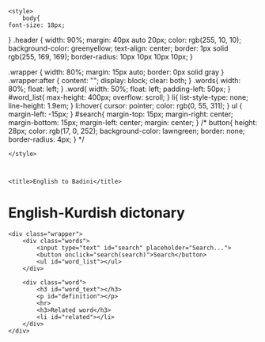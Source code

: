 <!DOCTYPE html>
<html lang="en">
<head>
    <meta charset="UTF-8">
    <meta http-equiv="X-UA-Compatible" content="IE=edge">
    <meta name="viewport" content="width=device-width, initial-scale=1.0">
    <!-- <link rel="stylesheet" href="style.css"> -->
    <script src="translation.js"></script>

    <style>
        body{
    font-size: 18px;
}
.header {
    width: 90%;
    margin: 40px auto 20px;
    color: rgb(255, 10, 10);
    background-color: greenyellow;
    text-align: center;
    border: 1px solid rgb(255, 169, 169);
    border-radius: 10px 10px 10px 10px;
}

.wrapper {
    width: 80%;
    margin: 15px auto;
    border: 0px solid gray
}
.wrapper:after {
content: "";
display: block;
clear: both;
}
.words{
    width: 80%;
    float: left;
}
.word{
    width: 50%;
    float: left;
    padding-left: 50px;
}
#word_list{
    max-height: 400px;
    overflow: scroll;
}
li{
    list-style-type: none;
    line-height: 1.9em;
}
li:hover{
    cursor: pointer;
    color: rgb(0, 55, 311);
}
ul {
    margin-left: -15px;
}
#search{
    margin-top: 15px;
    margin-right: center;
    margin-bottom: 15px;
    margin-left: center;
    margin: center;
}
/* button{
    height: 28px;
    color: rgb(17, 0, 252);
    background-color: lawngreen;
    border: none;
    border-radius: 4px;
} */

    </style>



    <title>English to Badini</title>
</head>
<body>
    <div class="header">
        <h1>English-Kurdish dictonary</h1>
    </div>

    <div class="wrapper">
        <div class="words">
            <input type="text" id="search" placeholder="Search...">
            <button onclick="search(search)">Search</button>
            <ul id="word_list"></ul>
        </div>

        <div class="word">
            <h3 id="word_text"></h3>
            <p id="definition"></p>
            <hr>
            <h3>Related word</h3>
            <li id="related"></li>
        </div>
    </div>

</body>
</html>

<script type="text/javascript">
var dictionary = [
{
		word: "Apple",
		def: "سێڤ",
		rel:["سێڤا سور","سێڤا زه‌ر"]
	},
	{
		word: "Always",
		def: "هەمی دەما",
		rel:["هەمی گاڤا"," ‌"]
	},
	{
		word: "Absolutely‏",
		def: "چ پێنەڤێت‏",
		rel:["",""]
	},
	{
		word: "As long as",
		def: "ما دەم",
		rel:["",""]
	},
	{
		word: "‏‏Agreed‏",
		def: "ئەس رازیمە‏",
		rel:["","ئەم پێک هاتین"]
	},
	{
		word: "Although",
		def: "هەر چەندە",
		rel:["",""]
	},
	{
		word: "Be patience‏",
		def: "بێهن فرەهـ بە‏",
		rel:["",""]
	},
	{
		word: "Bring it to me",
		def: "بۆمن بینە",
		rel:["بوومن بینە","بۆمن بینە ‌"]
	},
	{
		word: "‏‏‏‏Book",
		def: "پەڕتووک",
		rel:["",""]
	},
	{
		word: "Breakfast‏",
		def: "تێشت‏",
		rel:["",""]
	},
	{
		word: "‏‏Banana",
		def: "موز",
		rel:["","مۆز"]
	},
	{
		word: "Bosom Friend‏",
		def: "هەڤالێ رح ب رح‏",
		rel:["",""]
	},
	{
		word: "‏‏By all means‏",
		def: "چ پێنەڤێت‏",
		rel:["",""]
	},
	{
		word: "Best woman in the world is My Mom.‏",
		def: "باشترین ژن دجیهانێ دا دەیکامنە‏",
		rel:["",""]
	},
	{
		word: "‏‏‏‏Before",
		def: "ژبەری",
		rel:["",""]
	},
	{
		word: "Come again?‏",
		def: "دووبارە ئاخڤتنا خۆ بێژە ڤە‏",
		rel:["",""]
	},
	{
		word: "Cool",
		def: "سار",
		rel:["تەزی"," ‌"]
	},
	{
		word: "Change",
		def: "بگوهرە",
		rel:["گوهرین"," بگۆهڕە‌"]
	},
	{
	   word: "Conscience‏",
		def: "وژدان‏",
		rel:["",""]
	},
	{
		word: "Camera‏",
		def: "کامیرە‏",
		rel:["",""]
	},
	{
		word: "Congratulbations",
		def: "پیرۆزبیت",
		rel:["",""]
	},
	{
		word: "Bye for now‏",
		def: "جارێ بخاترا تە‏",
		rel:["",""]
	},
	{
		word: "‏‏Cleaner‏",
		def: "‏‏‏‏‏باقژی ",
		rel:["باقژکرن","دەرمانێ باقژی یێ"]
	},
	{
		word: "‏‏‏‏‏City",
		def: "باژێر",
		rel:["","باژێڕ"]
	},
	{
		word: "‏‏Clock",
		def: "دەمژمێر",
		rel:["",""]
	},
	{
		word: "Car",
		def: "ترومبێل",
		rel:["توموبیل","تومبێل"]
	},
	{
		word: "Can you repeat that please?‏",
		def: "‏‏دێ شێی دووبارە کەی؟‏‏",
		rel:["",""]
	},
	{
		word: "‏Cant comprehend what you say ‏",
		def: "تێناگەهم تۆ جت بێژی‏",
		rel:["",""]
	},
	{
		word: "‏Can you say that again?‏",
		def: "‏دێ شێی بێژی یە ڤە‏",
		rel:["",""]
	},
	{
		word: "Come what may‏",
		def: "چ جێبیت بلا جێبیت‏",
		rel:["",""]
	},
	{
		word: "‏Color‏",
		def: "رەنگ‏",
		rel:["",""]
	},
	{
		word: "Do you want?‏",
		def: "تە دڤێت؟‏",
		rel:["",""]
	},
	{
		word: "Don't speak ill of anyone‏",
		def: "ب خرابی بەحسێ کەسێ نەکە‏",
		rel:["",""]
	},
	{
		word: "Don't apologize‏",
		def: "داخازا لێبورینێ نەخازە‏",
		rel:["",""]
	},
	{
		word: "Don't flatter yourself‏",
		def: "خۆ شرین نەکە‏",
		rel:["",""]
	},
	{
		word: "Don't interrupt me‏",
		def: "من نە راوستینە‏",
		rel:["",""]
	},
	{
		word: "‏‏Diet‏",
		def: "‏‏‏‏‏ڕێجیم ",
		rel:[""," "]
	},
	{
		word: "‏‏Days",
		def: "روژ",
		rel:["","ڕۆژ"]
	},
	{
		word: "‏‏‏‏‏Door",
		def: "دەرگەهـ",
		rel:["",""]
	},
	{
		word: "Don't worry about it‏",
		def: "‏‏‏ بخو نەکە خەم‏‏",
		rel:["",""]
	},
	{
		word: "Download‏",
		def: "‏دا گرتن‏",
		rel:["","تژی کرن"]
	},
	{
		word: "Don’t lie",
		def: "درەوا نەکە",
		rel:["دڕەوا نەکە","  ‌"]
	},
	{
		word: "Don't break my spirit‏",
		def: "من بێ بوها نەکە‏",
		rel:["",""]
	},
	{
		word: "‏‏Don't tell anyone‏",
		def: "نە بێژە چ کەسا‏",
		rel:["",""]
	},
	{
		word: "‏‏Don't mention it‏",
		def: "پێتڤی سۆپاسی ناکەت‏",
		rel:["",""]
	},
	{
		word: "Don't care‏",
		def: "توو ژهەژی‏",
		rel:["",""]
	},
	{
		word: "‏‏‏‏Don't care",
		def: "گرنگی یێ پێنە دە",
		rel:["",""]
	},
	{
		word: "Damn",
		def: "نەفرەت بیت",
		rel:["",""]
	},
	{
		word: "Do it later",
		def: "وێ باشی یێ بکە",
		rel:["",""]
	},
	{
		word: "Does he know you?",
		def: "ئەو تە دنیاسیت؟",
		rel:["",""]
	},
	{
		word: "‏‏‏‏Date",
		def: "تاریخ",
		rel:["","بەروار"]
	},
	{
		word: "Excuse me ?‏",
		def: "ببورە ئاخڤتنا خۆ دووبارە بکە‏",
		rel:["",""]
	},
	{
		word: "Everyone is happy‏",
		def: "هەمی کەیف خۆشن‏",
		rel:["",""]
	},
	{
		word: "‏Eye",
		def: "چاڤ",
		rel:["",""]
	},
	{
		word: "Eat something",
		def: "تشتەکی بخۆ",
		rel:["تشتەکی بخو","  ‌"]
	},
	{
		word: "Forever",
		def: "حەتا حەتایێ ",
		rel:["",""]
	},
	{
		word: "Forget about it‏",
		def: "ژبیرکە چنینە‏",
		rel:["",""]
	},
	{
		word: "Farewell‏",
		def: "بخێربمینی‏",
		rel:["",""]
	},
	{
		word: "Flawless‏",
		def: "بێ کێماسی‏",
		rel:["",""]
	},
	{
		word: "For my sake‏",
		def: "سەر خاترا من‏",
		rel:["",""]
	},
	{
		word: "‏‏‏Foot",
		def: "پێ",
		rel:["",""]
	},
	{
		word: "Fish‏",
		def: "ماسی‏",
		rel:["",""]
	},
	{
		word: "For my sake‏",
		def: "سەر خاترامن‏",
		rel:["",""]
	},
	{
		word: "Fair- Weather Friend‏",
		def: "هەڤالێ مەسلەحچی‏",
		rel:["",""]
	},
	{
		word: "False Friend‏",
		def: "هەڤالێ خراب‏",
		rel:["",""]
	},
	{
		word: "‏‏‏‏For you",
		def: "ژبەر تە",
		rel:["","بوتە"]
	},
	{
		word: "Good Luck‏",
		def: "بەختەکێ باش‏",
		rel:["",""]
	},
	{
		word: "General‏",
		def: "گشتی‏",
		rel:["",""]
	},
	{
		word: "Good morning‏",
		def: "سپێدە باش‏",
		rel:["",""]
	},
	{
		word: "‏‏Googbye",
		def: "بخاتراتە",
		rel:["","بخاتڕاتە"]
	},
	{
		word: "God Forbid‏",
		def: "خۆدێ نەکەت  ‏",
		rel:["","خۆدێ نەکری "]
	},
	{
		word: "Glasses‏",
		def: " بەر چاڤك‏",
		rel:["",""]
	},
	{
		word: "Got it‏",
		def: "تێ گەهشتم‏",
		rel:["",""]
	},
	{
		word: "God rest his soul‏",
		def: "خۆدێ عەفو بکەت‏",
		rel:["",""]
	},
	{
		word: "God rest her soul‏",
		def: "خۆدێ وێ عەفو بکەت‏",
		rel:["",""]
	},
	{
		word: "God willing‏",
		def: " خۆدێ حەسکەت‏",
		rel:["","إن شاءالله"]
	},
	{
		word: "God damn you‏",
		def: "نەفرەتێت خۆدێ لتەبن‏",
		rel:["",""]
	},
	{
		word: "‏‏Give me",
		def: "بدە من",
		rel:["",""]
	},
	{
		word: "Hello‏",
		def: "سلاف‏",
		rel:["",""]
	},
	{
		word: "How are you feeling today?‏",
		def: "توو ئەڤرۆکە چاوانی؟‏",
		rel:["",""]
	},
	{
		word: "He was my father",
		def: "ئەو بابێ منە ",
		rel:["",""]
	},
	{
		word: "He is my brother‏",
		def: "ئەو برایێ منە‏",
		rel:["",""]
	},
	{
		word: "‏‏Half",
		def: "نیڤەك",
		rel:["","نیڤەک"]
	},
	{
		word: "Have it your way‏",
		def: "بکەیڤا خوی‏",
		rel:["",""]
	},
	{
		word: "‏‏Hand",
		def: "دەست",
		rel:["",""]
	},
	{
		word: "‏Heart",
		def: "دل",
		rel:["","دڵ"]
	},
	{
		word: "‏‏‏‏Hair",
		def: "پرج",
		rel:["",""]
	},
	{
		word: "I will do my best",
		def: "ئەس چ سەر خۆ ناهێلم",
		rel:["",""]
	},
	{
		word: "I don't understand",
		def: "ئەس تێناگەهم",
		rel:["",""]
	},
	{
		word: "I,m hungry‏",
		def: "ئەس برسیمە‏",
		rel:["",""]
	},
	{
		word: "I believe you‏",
		def: "ئەس ژتە باوەرکەم‏",
		rel:["",""]
	},
	{
		word: "I trust you‏",
		def: "باوەریامن بتە دهێت‏",
		rel:["",""]
	},
	{
		word: "‏‏It was nothing‏",
		def: "پێتڤی ناکەت‏",
		rel:["","من چنە کریە بۆتە"]
	},
	{
		word: "‏Importance‏",
		def: "گرنگی‏",
		rel:["",""]
	},
	{
		word: "I couldn't be bettero‏",
		def: "ئەس باشتر نابم‏",
		rel:["","گەلەك باشم"]
	},
	{
		word: "I can not say‏",
		def: "ئەس نەشێم بێژم‏",
		rel:["",""]
	},
	{
		word: "I still love you‏",
		def: "ئەس هێشتا حەشتەکەم‏",
		rel:["",""]
	},
	{
		word: "I'm Ok‏",
		def: "ئەس باشم‏",
		rel:["",""]
	},
	{
		word: "I'm on cloud nine‏",
		def: "ئەس گەلەك گەلەك کەیف خوشم‏",
		rel:["",""]
	},
	{
		word: "I'm over the moon‏",
		def: "ئەس زێدە زێدە کەیف خوشم‏",
		rel:["",""]
	},
	{
		word: "I'm alright‏",
		def: "ب سلامەتم‏",
		rel:["","ئەس باشم"]
	},
	{
		word: "I'm well‏",
		def: "ئەس باشم‏",
		rel:["","تەندروستیامن یا باشە"]
	},
	{
		word: "I'm great, thanks‏",
		def: "ئەس باشم سۆپاس‏",
		rel:["",""]
	},
	{
		word: "I'm alright‏",
		def: "ب سلامەتم‏",
		rel:["","ئەس باشم"]
	},
	{
		word: "I will Go‏",
		def: "ئەس دێ چم‏",
		rel:["",""]
	},
	{
		word: "I'm surprised to see you here‏",
		def: "مەندە هوش بوم بدیتناتە لڤێرە‏",
		rel:["",""]
	},
	{
		word: "It's nice to see you again‏",
		def: "دووبارە بێخوش بوم بدیتناتە‏",
		rel:["",""]
	},
	{
		word: "It's nice to meet you‏",
		def: "بێخوش بوم بنیاسیناتە‏",
		rel:["",""]
	},
	{
		word: "I can't thank you enough‏",
		def: "ئەس نزانم چاوا سۆپاسیاتە بکەم‏",
		rel:["",""]
	},
	{
		word: "It's Not important‏",
		def: "نەیا گرنگە‏",
		rel:["",""]
	},
	{
		word: "I beg Your Pardon‏",
		def: "هیڤی دکەم لمن ببورە‏",
		rel:["",""]
	},
	{
		word: "I apologize‏",
		def: "داخازا لێبورینێ دخازم‏",
		rel:["",""]
	},
	{
		word: "I'm Torn‏",
		def: "ئەس دوو دلم‏",
		rel:["",""]
	},
	{
		word: "I'm unsure‏",
		def: "ئەس نە بشت ڕاستم‏",
		rel:["",""]
	},
	{
		word: "I agree‏",
		def: "دگەل بوچونا تەمە‏",
		rel:["",""]
	},
	{
		word: "I'm agree‏",
		def: "ئەس رازیمە‏",
		rel:["",""]
	},
	{
		word: "I know him Well‏",
		def: "ئەز وی باش دنیاسم‏",
		rel:["",""]
	},
	{
		word: "I know what do you mean‏",
		def: "دزانم مەرەماتە جیە تێ گەهشتم‏",
		rel:["",""]
	},
	{
		word: "I Get it Now‏",
		def: "نوکە تێ گەهشتم‏",
		rel:["",""]
	},
	{
		word: "I feel you‏",
		def: "ئەس تە دگەهم‏",
		rel:["",""]
	},
	{
		word: "I see‏",
		def: "ئەس تێدگەهم‏",
		rel:["",""]
	},
	{
		word: "It's up to me‏",
		def: "ئەس بکەیڤا خومە‏",
		rel:["",""]
	},
	{
		word: "I'm happy to help‏",
		def: "بێخۆشم کو هاریکاربم‏",
		rel:["",""]
	},
	{
		word: "I'm feeling down‏",
		def: "ئەس گەلەك هەست بخەمگینی یێ کەم‏",
		rel:["",""]
	},
	{
		word: "If I'm not mistaken‏",
		def: "ئەگەر ئەس خەلەت نەبم‏",
		rel:["",""]
	},
	{
		word: "I pity you‏",
		def: "دلێ من دمینیتە بتەڤە ‏",
		rel:["",""]
	},
	{
		word: "I'm so relieved‏",
		def: "ئەس گەلەك مرتاحم ‏",
		rel:["",""]
	},
	{
		word: "I feel depressed‏",
		def: "ئەس گەلەك بێزارم‏",
		rel:["ئەس گەلەك بێ تاقەتم","ئەس گەلەك خەمگینم"]
	},
	{
		word: "I'm mad",
		def: "ئەس تۆڕە مە",
		rel:["ئەس توورە مە","ئەس توڕە مە ‌"]
	},
	{
		word: "I'm very busy‏",
		def: "‏‏‏‏‏گەلەك بشولم",
		rel:[""," "]
	},
	{
		word: "‏I can't thank you enough‏",
		def: "چەند سۆپاسی یا تە بکەم کێمە‏",
		rel:["",""]
	},
	{
		word: "‏‏I'm thankful",
		def: "ئەس سۆپاس دارم",
		rel:["",""]
	},
	{
		word: "I'm thirsty",
		def: "ئەس تێهنی مە",
		rel:["ئەس تێ هنی مە"," ‌"]
	},
	{
		word: "It's ok‏",
		def: "‏‏‏‏‏چنینە ",
		rel:[""," "]
	},
	{
		word: "‏I'm well‏",
		def: "‏‏‏‏‏ئەس باشم ",
		rel:[""," "]
	},
	{
		word: "I can't take it anymore‏",
		def: "نەشێم ئێدی تەحەملێ بکەم‏",
		rel:["",""]
	},
	{
		word: "‏‏I'm very well‏",
		def: "‏‏‏‏‏ئەس گەلەك باشم ",
		rel:[""," "]
	},
	{
		word: "I'm tired‏",
		def: "‏‏‏‏‏ماندی مە ",
		rel:[""," "]
	},
	{
		word: "I Dunno maybe‏",
		def: "‏‏‏  نزانم بەلکی‏‏",
		rel:["",""]
	},
	{
		word: "I'm not very well‏",
		def: "‏‏‏‏‏نە گەلەك باشم",
		rel:[""," "]
	},
	{
		word: "I'm terrible‏",
		def: "‏‏‏‏‏گەلەك خرابم",
		rel:[""," "]
	},
	{
		word: "I don't speak English‏",
		def: "‏‏‏‏‏ئینگلیزی نزانم ",
		rel:[""," "]
	},
	{
		word: "‏I only speakvery little English‏",
		def: "‏‏‏بیجەك ئینگلیزی دزانم‏‏",
		rel:["",""]
	},
	{
		word: "‏‏I don't speak very little English‏",
		def: "‏‏‏گەلەك ئینگلیزی نزانم‏‏",
		rel:["",""]
	},
	{
		word: "‏‏I'm sorry",
		def: "من ببورە",
		rel:["","لمن ببۆڕە"]
	},
	{
		word: "I'm thankful",
		def: "ئەس مەمنونم",
		rel:["ئەس مەمنوونم"," ئەس مەمنۆنم‌"]
	},
	{
		word: "I'm full",
		def: "ئەس تێرم",
		rel:["ئەس تێڕم"," ‌"]
	},
	{
		word: "I don’t care",
		def: "بۆ من نە گرنگە",
		rel:["بوو من نە گڕنگە"," بومن نە یا گرنگە‌"]
	},
	{
		word: "I fell it",
		def: "هەست پێدکەم",
		rel:["هەست پێ کرن"," هەست پێت کەم‌"]
	},
	{
		word: "It was useful",
		def: "یاب مڤا بۆ",
		rel:["یا بڤا بوو"," یاب مڤا بوو‌"]
	},
	{
		word: "I'm at your service‏",
		def: "ئەس دخزمەت دامە‏",
		rel:["",""]
	},
	{
		word: "I don’t get it",
		def: "ئەس تێ نا گەهم",
		rel:["ئەس تێناگەهم"," ‌"]
	},
	{
		word: "It’s your turn",
		def: "دۆرا تەیە",
		rel:["دوڕا تەیە"," دووڕا تەیە‌"]
	},
	{
		word: "‏‏I'm on my last legs‏",
		def: "ئەس گەلەك ماندی مە‏",
		rel:["",""]
	},
	{
		word: "‏‏I'm tied up‏",
		def: "ئەس گەلەك بشولم‏",
		rel:["","ئەس گەلەك مژیلم"]
	},
	{
		word: "I love you‏",
		def: "ئەس حەشتەکەم‏",
		rel:["",""]
	},
	{
		word: "| detest you‏",
		def: "کەربێت من ژتە ڤەبن‏",
		rel:["",""]
	},
	{
		word: "I have no use for you‏",
		def: "توو بێ بوهای لدەڤ من‏",
		rel:["",""]
	},
	{
		word: "I loathe you‏",
		def: "زێدە من کەرب ژتە ڤەبن‏",
		rel:["",""]
	},
	{
		word: "I can't anymore‏",
		def: "ئەس زێدەتر نەشێم‏",
		rel:["",""]
	},
	{
		word: "‏I want to go",
		def: "من دڤێت بچم",
		rel:["",""]
	},
	{
		word: "‏‏I have to go",
		def: "پێتڤیە ئەس بچم",
		rel:["",""]
	},
	{
		word: "‏‏‏I Want to stay",
		def: "من دڤێت بمینم",
		rel:["",""]
	},
	{
		word: "I believe you‏‏",
		def: "ئەس ژتە باوەرکەم‏",
		rel:["",""]
	},
	{
		word: "I'm successful",
		def: "ئەس سەرکەفتی مە",
		rel:["",""]
	},
	{
		word: "‏‏It was useful",
		def: "ئەو یاب مڤا بۆ",
		rel:["",""]
	},
	{
		word: "It's not mine",
		def: "ئەو نەیا منە",
		rel:["",""]
	},
	{
		word: "It's yours",
		def: "ئەو یا تەیە",
		rel:["",""]
	},
	{
		word: "It's theirs",
		def: "ئەو یا وانایە",
		rel:["",""]
	},
	{
		word: "It's ours",
		def: "ئەو یا مەیە",
		rel:["",""]
	},
	{
		word: "It's his",
		def: "ئەو یا ویە",
		rel:["",""]
	},
	{
		word: "It's hers",
		def: "ئەو یا وێ یە",
		rel:["",""]
	},
	{
		word: "I promise",
		def: "ئەس سۆزێ دەم",
		rel:["",""]
	},
	{
		word: "It's late",
		def: "درەنگە",
		rel:["",""]
	},
	{
		word: "It's early",
		def: "هێشتا زیە",
		rel:["",""]
	},
	{
		word: "Ifound you",
		def: "من توو دیتی",
		rel:["",""]
	},
	{
		word: "I feel ill",
		def: "هەست ب نساخیێ دکەم",
		rel:["",""]
	},
	{
		word: "In my childhood",
		def: "دزارۆکینی یامن دا ",
		rel:["",""]
	},
	{
		word: "‏‏‏‏I will drink",
		def: "ئەس دێ ڤەخوم",
		rel:["",""]
	},
	{
		word: "‏‏‏‏I will drink",
		def: "ئەس یێ ڤەخوم",
		rel:["",""]
	},
	{
		word: "‏‏‏‏I drank",
		def: "من ڤەخار",
		rel:["",""]
	},
	{
		word: "Just Kidding‏",
		def: "بتنێ بۆ خوشی‏",
		rel:["","من یاری کرن"]
	},
	{
		word: "Just say No‏",
		def: "بتنێ بێژە نەخێر‏",
		rel:["",""]
	},
	{
		word: "Jeans‏",
		def: " کابوو‏",
		rel:["",""]
	},
	{
		word: "‏‏Keep it dark‏",
		def: "بلا نهینی بیت‏",
		rel:["","نهینی بپارێزە"]
	},
	{
		word: "Love u all‏",
		def: "حەش وە خرا کەم‏",
		rel:["",""]
	},
	{
		word: "Likewise‏",
		def: "ئەس ژیک ب هەمان شێوە‏",
		rel:["",""]
	},
	{
		word: "‏‏‏‏Loding",
		def: "چاڤەرێ",
		rel:["چاڤەرێ بە","چاڤەرێ بون"]
	},
	{
		word: "Let's try‏",
		def: "‏دا خوب جەربینن‏",
		rel:["","دا سەحکەینێ"]
	},
	{
		word: "‏Letter‏",
		def: "پیت‏",
		rel:["","حەرف "]
	},
	{
		word: "Long time no see‏",
		def: "من ژمێژە توو نەدیتیە‏",
		rel:["",""]
	},
	{
		word: "Life‏",
		def: "ژیان‏",
		rel:["",""]
	},
	{
		word: "‏‏‏‏Late",
		def: "درەنگ",
		rel:["","گیروبون"]
	},
	{
		word: "Much better‏",
		def: "گەلەك باشترم‏",
		rel:["",""]
	},
	{
		word: "May Allah be with You‏",
		def: "خۆدێ دگەل تەبیت‏",
		rel:["","تە رۆژامن خۆش کر"]
	},
	{
		word: "May Allah Reward You‏",
		def: "خۆدێ خێراتە بنڤێسیت‏",
		rel:["","تە رۆژامن خۆش کر"]
	},
	{
		word: "‏‏Moon",
		def: "هەیڤ ",
		rel:["",""]
	},
	{
		word: "‏‏Market‏",
		def: "‏‏‏‏‏فروشگەهـ",
		rel:["",""]
	},
	{
		word: "‏‏Minute",
		def: "خوڵەك",
		rel:["","خولەک"]
	},
	{
		word: "‏Money‏",
		def: "‏‏‏‏‏پارە",
		rel:["",""]
	},
	{
		word: "‏Message‏",
		def: "نامە‏",
		rel:["","ڕیسالە"]
	},
	{
		word: "Me too‏",
		def: "ئەس ژیک هەر وەسا‏",
		rel:["",""]
	},
	{
		word: "Man‏",
		def: "زەلام‏",
		rel:["",""]
	},
	{
		word: "Miles away‏",
		def: "هزرێت من نە ڤێرە بوون‏",
		rel:["",""]
	},
	{
		word: "‏‏My hands are full‏",
		def: "ئەس گەلەك بکارم مژیلم‏",
		rel:["","نەشێم چ کارێت دی بکەم"]
	},
	{
		word: "‏‏Meat‏",
		def: "گوشت‏",
		rel:["",""]
	},
	{
		word: "Not too bad‏",
		def: "باشە نەگەلەك خرابە‏",
		rel:["",""]
	},
	{
		word: "Nope‏",
		def: "نەخێر‏",
		rel:["",""]
	},
	{
		word: "No thanks‏",
		def: "نەخێر سۆپاس‏",
		rel:["",""]
	},
	{
		word: "No need to apologize‏",
		def: "پێتڤی ناکەت داخازا لێبورینێ بخازی‏",
		rel:["",""]
	},
	{
		word: "No problem",
		def: "نە ئاریشەیە",
		rel:["ئاریشە نینە"," نە ئاڕیشەیە‌"]
	},
	{
		word: "Never mind‏",
		def: "‏‏‏ نە گرنگە‏‏",
		rel:["",""]
	},
	{
		word: "Not at all",
		def: "خۆ تشتەك نینە",
		rel:["خوو تشتەك نینە"," خو تشتەك نینە‌"]
	},
	{
		word: "Nobody understand me‏",
		def: "کەس دمن ناگەهیت‏",
		rel:["",""]
	},
	{
		word: "Not too bad‏",
		def: "باشە نە خرابە‏",
		rel:["",""]
	},
	{
		word: "Not at all",
		def: "تشتەك نینە",
		rel:["","پێنەڤێت"]
	},
	{
		word: "Out of the question‏",
		def: "نەخێر چێنابیت‏",
		rel:["","هەما بسیار نەکە"]
	},
		{
		word: "Out of my mouth‏",
		def: "تەب دلێ من گوت‏",
		rel:["","You took the words right"]
	},
	{
		word: "Out of my hand‏",
		def: "نە بدەستێ منە‏",
		rel:["",""]
	},
	{
		word: "Open up to me‏",
		def: "دلێ خو بۆمن فەکە‏",
		rel:["","یا دلێ خۆ بومن بێژە"]
	},
	{
		word: "Old Friend‏",
		def: "هەڤالێ کەڤن‏",
		rel:["",""]
	},
	{
		word: "On the contrary",
		def: "بەڕۆڤاژی",
		rel:["بەروڤاژی"," بەرووڤاژی‌"]
	},
	{
		word: "Put Your Trust in Allah‏",
		def: "ب هیڤیا خۆدێ ڤە‏",
		rel:["","بێ هێلە هیڤیا خۆدێ ڤە"]
	},
	{
		word: "Please accept my apologies‏",
		def: "هیڤی دکەم داخازامن یا لێبورینێ قەبیل بکە‏",
		rel:["",""]
	},
	{
		word: "Please forgive me‏",
		def: "هیڤی دکەم لمن ببورە‏",
		rel:["",""]
	},
	{
		word: "Pull the other one, i don't think so‏",
		def: "ئەز وەسا هزر ناکەم‏",
		rel:["","هەرە بۆ ئیکێ خشیم بێژە"]
	},
	{
		word: "Please speak more slowly‏",
		def: "‏هیڤی دکەم هێدی تر باخفە‏",
		rel:["",""]
	},
	{
		word: "‏Photo‏",
		def: "وێنە‏",
		rel:["","ڕسم"]
	},
	{
		word: "Please‏",
		def: "هیڤی دکەم‏",
		rel:["",""]
	},
	{
		word: "Radio‏",
		def: "راديو‏",
		rel:["",""]
	},
	{
		word: "Say it again‏",
		def: "بێژە ڤە‏",
		rel:["",""]
	},
	{
		word: "Same Old‏",
		def: "وەکی خویە‏",
		rel:["","وەکی بەرێ یە"]
	},
	{
		word: "Shoes‏",
		def: " بێلاڤ‏",
		rel:["",""]
	},
	{
		word: "She has the right to Go‏",
		def: "وێ ماف یێ هەی کو بجیت‏",
		rel:["",""]
	},
	{
		word: "Shorts‏",
		def: " شۆرت‏",
		rel:["",""]
	},
	{
		word: "Same here‏",
		def: "ئەس ژیک‏",
		rel:["",""]
	},
	{
		word: "See you‏",
		def: "دێ تەبینم ڤە‏",
		rel:["",""]
	},
	{
		word: "See you soon‏",
		def: "ل نێزیک دێ تەبینم‏",
		rel:["",""]
	},
	{
		word: "See you later‏",
		def: "باشی دێ تەبینم‏",
		rel:["",""]
	},
	{
		word: "Socks‏",
		def: " گورە‏",
		rel:["",""]
	},
	{
		word: "Scissors‏",
		def: " مەقەس‏",
		rel:["",""]
	},
	{
		word: "Speed",
		def: "بلەز",
		rel:["ب لەز"," ‌"]
	},
	{
		word: "‏‏Sorry",
		def: "ببورە",
		rel:["","ببۆڕە"]
	},
	{
		word: "‏‏Seconds",
		def: "سانی",
		rel:["",""]
	},
	{
		word: "Say something",
		def: "تشەکی بێژە",
		rel:["تشتەکی بێژە"," ‌"]
	},
	{
		word: "Sleep",
		def: "نفستن",
		rel:["نفستن"," ‌"]
	},
	{
		word: "‏‏So what?‏",
		def: "ڤێچا جیە ؟‏",
		rel:["","بومن نە خەمە"]
	},
	{
		word: "Today",
		def: "ئەڤرۆکە ",
		rel:["",""]
	},
	{
		word: "Tonight",
		def: "ئەڤ شەڤە ",
		rel:["",""]
	},
	{
		word: "‏‏‏Tell me something",
		def: "گرنگی یێ پێنە دە",
		rel:["",""]
	},
	{
		word: "This is my new car‏",
		def: "ئەڤە ترومبێلامن یا نییە‏",
		rel:["",""]
	},
	{
		word: "That's clear, Thank you‏",
		def: "یا ڕونە سۆپاس بوتە‏",
		rel:["",""]
	},
	{
		word: "Take care‏",
		def: "چاڤێ تە لتەبیت‏",
		rel:["","تە هاش خۆ هەبیت"]
	},
	{
		word: "True Friend‏",
		def: "هەڤالێ وەڤادار‏",
		rel:["","هەڤالێ راستەقینە"]
	},
	{
		word: "Turn off the lights‏",
		def: "گلوپا بفەمرینە ‏",
		rel:["",""]
	},
	{
		word: "Time‏",
		def: "دەم",
		rel:["",""]
	},
	{
		word: "‏‏Talk‏",
		def: "ئاخڤتن‏",
		rel:["",""]
	},
	{
		word: "‏‏‏‏‏Tree",
		def: "دار",
		rel:["",""]
	},
		{
		word: "‏‏Tea‏",
		def: "چا‏",
		rel:["",""]
	},
	{
		word: "That's all i need‏",
		def: "ئەو ژمن کێم بوو‏",
		rel:["",""]
	},
	{
		word: "‏‏The electricity went out‏",
		def: "کەهرەب چوو‏",
		rel:["",""]
	},
	{
		word: "‏‏The power is back‏",
		def: "کەهرەب هات‏",
		rel:["",""]
	},
	{
		word: "Take it",
		def: "بگرە",
		rel:["",""]
	},
	{
		word: "Try again",
		def: "پێکولا بکەڤە",
		rel:["",""]
	},
	{
		word: "‏‏‏‏‏University",
		def: "زانكو",
		rel:["","زانكۆ"]
	},
	{
		word: "‏‏Update‏",
		def: "‏‏‏‏‏نویکرن ",
		rel:["","نیکرن"]
	},
	{
		word: "What's up?‏",
		def: "چ حالێ تەیە؟‏",
		rel:["",""]
	},
	{
		word: "What do you Need?‏",
		def: "توو پێتڤی بچی؟‏",
		rel:["",""]
	},
	{
		word: "What do you Know?‏",
		def: "توو چ دزانی؟‏",
		rel:["",""]
	},
	{
		word: "What do you think?‏",
		def: "توو چ هزر دکەی؟‏",
		rel:["",""]
	},
	{
		word: "What do you Make?‏",
		def: "توو چدکەی؟‏",
		rel:["",""]
	},
	{
		word: "What do you See?‏",
		def: "توو چ دبینی؟‏",
		rel:["",""]
	},
	{
		word: "What do you Mean?‏",
		def: "مەرەماتە چیە؟‏",
		rel:["",""]
	},
	{
		word: "What do you Work?‏",
		def: "تۆ چ کاردکەی؟‏",
		rel:["",""]
	},
	{
		word: "What do you Say?‏",
		def: "تۆ چدبێژی؟‏",
		rel:["",""]
	},
	{
		word: "What do you have ?‏",
		def: "تە چ هەیە؟‏",
		rel:["",""]
	},
	{
		word: "Who is that?‏",
		def: "ئەو کیە ؟‏",
		rel:["",""]
	},
	{
		word: "‏‏‏‏‏Water",
		def: "ئاڤ",
		rel:["",""]
	},
	{
		word: "‏‏Wound‏",
		def: "‏‏‏‏‏برین",
		rel:["",""]
	},
	{
		word: "‏Word‏",
		def: "پەیڤ‏",
		rel:["","وێشە "]
	},
	{
		word: "Woman‏",
		def: "ژن‏",
		rel:["","ئافرەت"]
	},
	{
		word: "We have the right to learn English‏",
		def: "مە ماف یێ هەی کو فێری ئینگلیزی بین‏",
		rel:["",""]
	},
	{
		word: "‏‏‏‏Wait",
		def: "خوو بگرە",
		rel:["","چاڤەرێ بە"]
	},
	{
		word: "Surely‏",
		def: " بەلێ بێگومان‏",
		rel:["",""]
	},
	{
		word: "You look good today‏",
		def: "توو ئەفرۆ باش دیار دکەی‏",
		rel:["",""]
	},
	{
		word: "Yup‏",
		def: "بەلێ‏",
		rel:["",""]
	},
	{
		word: "You deserve it‏",
		def: "توو ژهەژی‏",
		rel:["",""]
	},
	{
		word: "You made my day‏",
		def: "تە ئەس کەیڤ خۆش کرم‏",
		rel:["","تە رۆژامن خۆش کر"]
	},
	{
		word: "You don't say!‏",
		def: "توو بخۆدێ؟‏",
		rel:["","نەبابو نە ژدل؟"]
	},
	{
		word: "‏‏Years",
		def: "سال ",
		rel:["","ساڵ"]
	},
	{
		word: "You bent my ear‏",
		def: "تە گوهێت من برن‏",
		rel:["","تە مێشکێ من بر"]
	},
	{
		word: "‏‏You jinxed me‏",
		def: "تە ئەز چاڤین کرم‏",
		rel:[""," تە چاڤەك لمن دا "]
	},
	{
		word: "You have the right to know‏",
		def: "تە ماف یێ هەی کو بزانی‏",
		rel:["",""]
	},
	{
		word: "‏‏You haven't aged a day‏",
		def: "توو نەهاتیە گوهورین‏",
		rel:["","هێشتا وەکی خوی"]
	},
	{
		word: "ئاخڤتن‏",
		def: "‏talk‏",
		rel:["",""]
	},
	{
		word: "سێڤ",
		def: "Apple",
		rel:["Red Apple","Yellow Apple"]
	},
	{
		word: "سەر خاترا من ‏",
		def: "For my sake‏",
		rel:["",""]
	},
	{
		word: "بومن بینە",
		def: "Bring it to me",
		rel:[""," ‌"]
	},
	{
		word: "بخو نەکە خەم ‏",
		def: "Don't worry about it‏",
		rel:["",""]
	},
	{
		word: "خۆدێ دگەل تەبیت‏",
		def: "May Allah be with You‏",
		rel:["",""]
	},
	{
		word: "خۆدێ خێراتە بنڤێسیت‏",
		def: "May Allah Reward You‏",
		rel:["",""]
	},
	{
		word: "خۆدێ نەکەت‏",
		def: "God Forbid‏",
		rel:["",""]
	},
	{
		word: " خۆدێ حەسکەت‏",
		def: "God willing‏",
		rel:["",""]
	},
	{
		word: "خۆدێ عەفو بکەت‏",
		def: "God rest his soul‏",
		rel:["",""]
	},
	{
		word: "خۆدێ وێ عەفو بکەت‏",
		def: "God rest her soull‏",
		rel:["",""]
	},
	{
		word: "خۆ شرین نەکە‏",
		def: "Don't flatter yourself‏",
		rel:["",""]
	},
	{
		word: "سلاف‏",
		def: "Hello‏",
		rel:["",""]
	},
	{
		word: "سار",
		def: "Cool",
		rel:[""," ‌"]
	},
	{
		word: "سال‏",
		def: "Years ",
		rel:["","ساڵ"]
	},
	{
		word: "سەر خاترامن‏",
		def: "For my sake‏",
		rel:["",""]
	},
	{
		word: "بگوهرە",
		def: "Change",
		rel:[""," ‌"]
	},
	{
		word: "تێشت‏",
		def: "Breakfast‏",
		rel:["",""]
	},
	{
		word: "تە گوهێت من برن‏",
		def: "You bent my ear‏",
		rel:["",""]
	},
	{
		word: "تە ماف یێ هەی کو بزانی‏",
		def: "You have the right to know‏",
		rel:["",""]
	},
	{
		word: "ترومبێل",
		def: "Car",
		rel:["",""]
	},
	{
		word: "‏‏‏‏تشتەك نینە",
		def: "Not at all",
		rel:["",""]
	},
	{
		word: "‏‏‏‏تاریخ",
		def: "Date",
		rel:["",""]
	},
	{
		word: "‏‏‏‏درەنگ",
		def: "Late",
		rel:["",""]
	},
	{
		word: "داخازا لێبورینێ نەخازە‏",
		def: "Don't apologize‏",
		rel:["",""]
	},
	{
		word: "داخازا لێبورینێ دخازم‏",
		def: "I apologize‏",
		rel:["",""]
	},
	{
		word: "دگەل بوچونا تەمە‏",
		def: "I agree‏",
		rel:["",""]
	},
	{
		word: "دووبارە ئاخڤتنا خۆ بێژە ڤە‏",
		def: "Come again?‏",
		rel:["",""]
	},
	{
		word: "دووبارە بێخوش بوم بدیتناتە‏",
		def: "It's nice to see you again‏",
		rel:["",""]
	},
	{
		word: "دڵ‏",
		def: "‏Heart",
		rel:["",""]
	},
	{
		word: "دلێ من دمینیتە بتەڤە‏",
		def: "I pity you‏",
		rel:["",""]
	},
	{
		word: "دەرگەهـ‏",
		def: "‏‏‏‏‏Door",
		rel:["",""]
	},
	{
		word: "درەوا نەکە",
		def: "Don’t lie",
		rel:["","  ‌"]
	},
	{
		word: "‏دا گرتن ‏",
		def: "Download‏",
		rel:["",""]
	},
	{
		word: "دەمژمێر‏",
		def: "Clock",
		rel:["",""]
	},
	{
		word: "‏دێ شێی دووبارە کەی؟‏",
		def: "Can you repeat that please?‏",
		rel:["",""]
	},
	{
		word: "دزانم مەرەماتە جیە تێ گەهشتم‏",
		def: "I know what do you mean‏",
		rel:["",""]
	},
	{
		word: "نفستن",
		def: "Sleep",
		rel:["Sleep"," ‌"]
	},
	{
		word: "‏‏‏‏نەفرەت بیت",
		def: "‏Damn",
		rel:["",""]
	},
	{
		word: "نەیا گرنگە‏",
		def: "It's Not important‏",
		rel:["",""]
	},
	{
		word: "نە گرنگە‏",
		def: "Never mind‏",
		rel:["",""]
	},
	{
		word: "نوکە تێ گەهشتم ‏",
		def: "I Get it Now‏",
		rel:["",""]
	},
	{
		word: "نەخێر‏",
		def: "Nope‏",
		rel:["",""]
	},
	{
		word: "نەخێر سۆپاس‏",
		def: "No thanks‏",
		rel:["",""]
	},
	{
		word: "نەخێر چێنابیت‏",
		def: "Out of the question‏",
		rel:["",""]
	},
	{
		word: "نە بدەستێ منە‏",
		def: "Out of my hand‏",
		rel:["",""]
	},
	{
		word: "نەشێم ئێدی تەحەملێ بکەم‏",
		def: "I can't take it anymore‏",
		rel:["",""]
	},
	{
		word: "نە گەلەك باشم‏",
		def: "‏‏‏‏‏‏‏‏I'm not very well",
		rel:["",""]
	},
	{
		word: "نامە‏",
		def: "Message‏",
		rel:["",""]
	},
	{
		word: "نە ئاریشەیە",
		def: "No problem",
		rel:[""," ‌"]
	},
	{
		word: "نویکرن‏",
		def: "‏‏‏‏‏‏‏Update",
		rel:["",""]
	},
	{
		word: "نیڤەك‏",
		def: "Half",
		rel:["",""]
	},
	{
		word: "نزانم بەلکی‏",
		def: "‏I Dunno maybe‏",
		rel:["",""]
	},
	{
		word: "نەفرەتێت خۆدێ لتەبن‏",
		def: "God damn you‏",
		rel:["",""]
	},
	{
		word: "نە بێژە ج کەسا‏",
		def: "‏‏Don't tell anyone‏",
		rel:["",""]
	},
	{
		word: "توو ئەفرۆ باش دیار دکەی‏",
		def: "You look good today‏",
		rel:["",""]
	},
	{
		word: "توو ژهەژی‏",
		def: "You deserve it‏",
		rel:["",""]
	},
	{
		word: "توو بێ بوهای لدەڤ من‏",
		def: "I have no use for you‏‏‏",
		rel:["",""]
	},
	{
		word: "توو ئەڤرۆکە چاوانی؟‏",
		def: "How are you feeling today?‏",
		rel:["",""]
	},
	{
		word: "توو پێتڤی بچی؟‏",
		def: "What do you Need?‏",
		rel:["",""]
	},
	{
		word: "توو چ دزانی؟‏",
		def: "What do you Know?‏",
		rel:["",""]
	},
	{
		word: "توو چ هزر دکەی؟‏",
		def: "What do you think?‏",
		rel:["",""]
	},
	{
		word: "توو چدکەی؟‏",
		def: "What do you Make?‏",
		rel:["",""]
	},
	{
		word: "توو چ دبینی؟‏",
		def: "What do you See?‏",
		rel:["",""]
	},
	{
		word: "تۆ چ کاردکەی؟‏",
		def: "What do you Work?‏",
		rel:["",""]
	},
	{
		word: "تۆ چدبێژی؟‏",
		def: "What do you Say?‏",
		rel:["",""]
	},
	{
		word: "توو بخۆدێ‏",
		def: "You don't say!‏",
		rel:["",""]
	},
	{
		word: "توو نەهاتیە گوهورین‏",
		def: "‏‏You haven't aged a day‏",
		rel:["",""]
	},
	{
		word: "توو ژهەژی‏",
		def: "Don't care‏",
		rel:["",""]
	},
	{
		word: "تە ئەس کەیڤ خۆش کرم‏",
		def: "You made my day‏",
		rel:["",""]
	},
	{
		word: "تەب دلێ من گوت‏",
		def: "Out of my mouth‏",
		rel:["",""]
	},
	{
		word: "تە چ هەیە؟‏",
		def: "What do you have ?‏",
		rel:["",""]
	},
	{
		word: "تە دڤێت؟‏",
		def: "Do you want?‏",
		rel:["",""]
	},
	{
		word: "‏تێناگەهم تۆ جت بێژی‏",
		def: "Cant comprehend what you say‏",
		rel:["",""]
	},
	{
		word: "تێ گەهشتم‏",
		def: "Got it‏",
		rel:["",""]
	},
	{
		word: "تشتەکی بخو",
		def: "Eat something",
		rel:["","  ‌"]
	},
	{
		word: "‏‏‏‏ئەس چ سەر خۆ ناهێلم",
		def: "‏‏I will do my best",
		rel:["",""]
	},
	{
		word: "ئەس برسیمە‏",
		def: "I,m hungry‏",
		rel:["",""]
	},
	{
		word: "ئەس زێدەتر نەشێم‏",
		def: "I can't anymore‏",
		rel:["",""]
	},
	{
		word: "ئەس باشم‏",
		def: "I'm Ok‏",
		rel:["",""]
	},
	{
		word: "ئەس باشم‏",
		def: "I'm well ‏",
		rel:["",""]
	},
	{
		word: "ئەس رازیمە‏",
		def: "‏‏Agreed‏",
		rel:["",""]
	},
	{
		word: "ئەس گەلەك باشم سۆپاس‏",
		def: "I'm great, thanks‏",
		rel:["",""]
	},
	{
		word: "ئەس نزانم چاوا سۆپاسیاتە بکەم‏",
		def: "I can't thank you enough‏",
		rel:["",""]
	},
	{
		word: "‏‏‏‏ئەس سۆپاس دارم",
		def: "‏‏I'm thankful",
		rel:["",""]
	},
	{
		word: "‏‏‏‏ئەس تێناگەهم",
		def: "‏‏I don't understand",
		rel:["",""]
	},
	{
		word: "ئەس تێناگەهم",
		def: "I don’t get it",
		rel:[""," ‌"]
	},
	{
		word: "ئەس بکەیڤا خومە‏",
		def: "It's up to me‏",
		rel:["",""]
	},
	{
		word: "ئەس نەشێم بێژم‏",
		def: "I can not say‏",
		rel:["",""]
	},
	{
		word: "ئەس گەلەك بێزارم‏",
		def: "I feel depressed‏",
		rel:["",""]
	},
	{
		word: "ئەس دوو دلم‏",
		def: "I'm Torn‏",
		rel:["",""]
	},
	{
		word: "ئەس حەشتەکەم‏",
		def: "I love you‏",
		rel:["",""]
	},
	{
		word: "‏‏‏‏ئەس حەش وی دکەم ",
		def: "I like him",
		rel:["",""]
	},
	{
		word: "ئەس تە دگەهم‏",
		def: "I feel you‏",
		rel:["","I understand you"]
	},
	{
		word: "ئەس تێدگەهم‏",
		def: "i see‏",
		rel:["","I understand"]
	},
	{
		word: "ئەس وی باش دنیاسم‏",
		def: "I know him Well‏",
		rel:["",""]
	  },
	  {
		word: " ئەس دخزمەت دامە‏",
		def: "I'm at your service‏",
		rel:["",""]
	},
	{
		word: "ئەس تورە مە",
		def: "I'm mad",
		rel:[""," ‌"]
	},
	{
		word: "ئەس رازیمە‏",
		def: "I'm agree‏",
		rel:["",""]
	},
	{
		word: "ئەس گەلەک هەست بخەمگینی یێ کەم ‏",
		def: "I'm feeling down‏",
		rel:["",""]
	},
	{
		word: "ئەس هێشتا حەشتەکەم‏",
		def: "I still love you‏",
		rel:["",""]
	},
	{
		word: "ئەگەر ئەس خەلەت نەبم‏",
		def: "If I'm not mistaken‏",
		rel:["",""]
	},
	{
		word: "ئەس گەلەك مرتاحم‏",
		def: "I'm so relieved‏",
		rel:["",""]
	},
	{
		word: "ئەس گەلەك باشم‏",
		def: "‏‏‏‏‏‏‏I'm very well",
		rel:["",""]
	},
	{
		word: "ئەس تێهنی مە",
		def: "Im thirsty",
		rel:[""," ‌"]
	},
	{
		word: "ئەس باشم‏",
		def: "‏‏‏‏‏‏‏‏I'm well",
		rel:["",""]
	},
	{
		word: "ئەس باشتر بابم‏",
		def: "I couldn't be better‏",
		rel:["",""]
	},
	{
		word: "ئەس مەمنونم",
		def: "I'm thankful",
		rel:[""," ‌"]
	},
	{
		word: "ئەس تێرم",
		def: "I'm full",
		rel:[""," ‌"]
	},
	{
		word: "ئەس ژیک‏",
		def: "Same here‏",
		rel:["",""]
	},
	{
		word: "ئەس ژیک هەر وەسا‏",
		def: "Me too‏",
		rel:["","So am i"]
	},
	{
		word: "ئەس ژیک ب هەمان شێوە‏",
		def: "Likewise‏",
		rel:["",""]
	},
	{
		word: "ئەس وەسا هزر ناکەم‏",
		def: "Pull the other one, i don't think so‏",
		rel:["",""]
	},
	{
		word: "ئەس نە بشت ڕاستم‏",
		def: "I'm unsure‏",
		rel:["",""]
	},
	{
		word: "ئەس دێ چم‏",
		def: "I will Go‏",
		rel:["",""]
	},
	{
		word: "ئەس گەلەك گەلەك کەیف خوشم‏",
		def: "I'm on cloud nine‏",
		rel:["",""]
	},
	{
		word: "ئەس زێدە زێدە کەیف خوشم‏",
		def: "I'm over the moon‏",
		rel:["",""]
	},
	{
		word: "ئەس گەلەك ماندی مە‏",
		def: "‏‏I'm on my last legs‏",
		rel:["",""]
	},
	{
		word: "ئەس گەلەك بشولم‏",
		def: "‏‏I'm tied up‏",
		rel:["",""]
	},
	{
		word: "ئەس ژتە باوەرکەم‏",
		def: "I believe you‏",
		rel:["",""]
	},
	{
		word: "ئەس گەلەك بکارم مژیلم‏",
		def: "‏‏My hands are full‏",
		rel:["",""]
	},
	{
		word: "‏‏‏‏ئەس سەرکەفتی مە",
		def: "‏‏I'm successful",
		rel:["",""]
	},
	{
		word: "‏‏‏‏ئەس سۆزێ دەم",
		def: "‏‏I promise",
		rel:["",""]
	},
	{
		word: "‏‏‏‏ئەس دێ ڤەخوم",
		def: "I will drink",
		rel:["",""]
	},
	{
		word: "‏‏‏‏ئەس یێ ڤەخوم",
		def: "I am drinking",
		rel:["",""]
	},
	{
		word: "‏‏‏‏من ڤەخار",
		def: "I drank",
		rel:["",""]
	},
	{
		word: "ماندی مە ‏",
		def: "‏‏‏‏‏‏I'm tired",
		rel:["",""]
	},
	{
		word: "ئەڤە ترومبیلامن یا نیە‏",
		def: "This is my new car‏",
		rel:["",""]
	},
	{
		word: "گەلەك خرابم‏",
		def: "‏‏‏‏‏‏I'm terrible",
		rel:["",""]
	},
	{
		word: "بتنێ بێژە نەخێر‏",
		def: "Just say No‏",
		rel:["",""]
	},
	{
		word: "بومن نە گرنگە",
		def: "I don’t care",
		rel:[""," ‌"]
	},
	{
		word: "باشترین ژن دجیهانێ دا دەیکامنە‏",
		def: "Best woman in the world is My Mom.‏",
		rel:["",""]
	},
	{
		word: "بەلێ بێگومان‏",
		def: "Surely‏",
		rel:["",""]
	},
	{
		word: "ب هیڤیا خۆدێ ڤە‏",
		def: "May Allah be with You‏",
		rel:["",""]
	},
	{
		word: "بێهن فرەهـ بە‏",
		def: "Be patience‏",
		rel:["",""]
	},
	 {
		word: "باشە نە گەلەك خرابە‏",
		def: "Not too bad‏",
		rel:["",""]
	},
	{
		word: "پێتڤی ناکەت داخازا لێبورینێ بخازی‏",
		def: "No need to apologize‏",
		rel:["",""]
	},
	{
		word: "‏‏‏‏پێتڤیە ئەس بچم",
		def: "‏‏I have to go",
		rel:["",""]
	},
	{
		word: "‏‏‏‏پیرۆزبیت",
		def: "Congratulbations",
		rel:["",""]
	},
	{
		word: "‏‏‏‏پێکولا بکەڤە",
		def: "‏‏Try again",
		rel:["",""]
	},
	{
		word: "🦶🏻پێ‏",
		def: "‏‏‏Foot",
		rel:["",""]
	},
	{
		word: "ب سلامەتم‏",
		def: "I'm alright‏",
		rel:["",""]
	},
	{
		word: "ب خرابى بەحسێ کەسێ نەکە‏",
		def: "Don't speak ill of anyone‏",
		rel:["",""]
	},
	{
		word: "بێ کێماسی‏",
		def: "Flawless‏",
		rel:["",""]
	},
	{
		word: "بێژە ڤە‏",
		def: "Say it again‏",
		rel:["",""]
	},
	{
		word: "باشە نە خرابە‏",
		def: "Not too bad‏",
		rel:["",""]
	},
	{
		word: "باوەریامن بتە دهێت‏",
		def: "I trust you‏",
		rel:["",""]
	},
	{
		word: "‏‏‏‏بدە من",
		def: "‏‏Give me",
		rel:["",""]
	},
	{
		word: "‏‏‏‏بگرە",
		def: "‏‏Take it",
		rel:["",""]
	},
	{
		word: "پەیڤ‏",
		def: "Word‏",
		rel:["",""]
	},
	{
		word: "پێتڤی ناکەت‏",
		def: "‏‏It was nothing‏",
		rel:["",""]
	},
	{
		word: "پێتڤی سۆپاسی ناکەت‏",
		def: "‏‏Don't mention it‏",
		rel:["",""]
	},
	{
		word: "سپێدە باش‏",
		def: "Good morning‏",
		rel:["",""]
	},
	{
		word: "ببورە ئاخڤتنا خۆ دووبارە بکە‏",
		def: "Excuse me ?‏",
		rel:["",""]
	},
	{
		word: "بەلێ‏",
		def: "Yup‏",
		rel:["",""]
	},
	{
		word: "باقژی‏",
		def: "‏‏‏‏‏‏‏Cleaner",
		rel:["",""]
	},
	{
		word: "بیجەك ئینگلیزی دزانم‏",
		def: "‏I only speakvery little English‏‏",
		rel:["",""]
	},
	{
		word: "پەڕتووک‏",
		def: "‏‏‏‏Book",
		rel:["",""]
	},
	{
		word: "برچ‏",
		def: "‏‏‏‏Hair",
		rel:["",""]
	},
	{
		word: "بلا نهینی بیت‏",
		def: "‏‏Keep it dark‏",
		rel:["",""]
	},
	{
		word: "باشە نە گەلەك خرابە‏",
		def: "Not too bad‏",
		rel:["",""]
	},
	{
		word: "کامیرە‏",
		def: "Camera ‏",
		rel:["",""]
	},
	{
		word: "کابوو‏",
		def: "Jeans‏",
		rel:["",""]
	},
	{
		word: "کەهرەب چوو‏",
		def: "‏‏The electricity went out‏",
		rel:["",""]
	},
	{
		word: "کەهرەب هات‏",
		def: "‏‏The power is back‏",
		rel:["",""]
	},
	{
		word: "کەس دمن ناگەهیت‏",
		def: "Nobody understand me‏",
		rel:["",""]
	},
	{
		word: "کەربێت من ژتە ڤەبن‏",
		def: "‏‏| detest you‏",
		rel:["",""]
	},
	{
		word: "‏‏‏‏گرنگی یێ پێنە دە",
		def: "Tell me something",
		rel:["",""]
	},
	{
		word: "گەلەك باشترم‏",
		def: "Much better‏",
		rel:["",""]
	},
	{
		word: "گشتی‏",
		def: "General‏",
		rel:["",""]
	},
		{
		word: "گرنگی‏",
		def: "‏Importance‏",
		rel:["",""]
	},
	{
		word: "گەلەك بشولم‏",
		def: "‏‏‏‏‏‏I'm very busy",
		rel:["",""]
	},
	{
		word: "گلوپا بفەمرینە‏",
		def: "Turn off the lights‏",
		rel:["",""]
	},
	{
		word: "گەلەك ئینگلیزی نزانم‏",
		def: "‏‏‏I don't speak very little English‏‏",
		rel:["",""]
	},
	{
		word: "گورە‏",
		def: "Socks‏",
		rel:["",""]
	},
	{
		word: "گوشت‏",
		def: "‏‏Meat‏",
		rel:["",""]
	},
	{
		word: "بێلاڤ‏",
		def: "Shoes‏",
		rel:["",""]
	},
	{
		word: "برین‏",
		def: "‏‏‏‏‏‏‏Wound",
		rel:["",""]
	},
	{
		word: "باشی دێ تەبینم‏",
		def: "See you later‏",
		rel:["",""]
	},
	{
		word: "پیت‏",
		def: "Letter‏",
		rel:["",""]
	},
	{
		word: "بێخۆشم کو هاریکاربم ‏",
		def: "I'm happy to help ‏",
		rel:["",""]
	},
	{
		word: "باژێر‏",
		def: "‏‏‏‏‏City",
		rel:["",""]
	},
	{
		word: "بکەیڤا خوی‏",
		def: "Have it your way‏",
		rel:["",""]
	},
	{	word: "پارە‏",
		def: "‏‏‏‏‏‏Money",
		rel:["",""]
	},
	{
		word: "هیڤی دکەم داخازامن یا لێبورینێ قەبیل بکە‏",
		def: "Please accept my apologies‏",
		rel:["",""]
	},
	{
		word: "هزرێت من نە ڤێرە بوون‏",
		def: "Miles away‏",
		rel:["",""]
	},
	{
		word: "هیڤی دکەم لمن ببورە‏",
		def: "Please forgive me‏",
		rel:["",""]
	},
	{
		word: "هەمی کەیف خۆشن‏",
		def: "Everyone is happy‏",
		rel:["",""]
	},
	{
		word: "هەمی دەما",
		def: "Always",
		rel:[""," ‌"]
	},
	{
		word: "هەیڤ‏",
		def: "Moon ",
		rel:["",""]
	},
	{
		word: "هەست پێدکەم",
		def: "I fell it",
		rel:[""," ‌"]
	},
	{
		word: "هەڤالێ وەڤادار‏",
		def: "True Friend‏",
		rel:["",""]
	},
	{
		word: "هەڤالێ رح ب رح‏",
		def: "Bosom Friend‏",
		rel:["",""]
	},
	{
		word: "هەڤالێ خراب‏",
		def: "False Friend‏",
		rel:["",""]
	},
	{
		word: "هەڤالێ مەسلەحچی‏",
		def: "Fair- Weather Friend‏",
		rel:["",""]
	},
	{
		word: "هیڤی دکەم‏",
		def: "Please‏",
		rel:["",""]
	},
	{
		word: "‏هیڤی دکەم هێدی تر باخفە ‏",
		def: "Please speak more slowly‏",
		rel:["",""]
	},
	{
		word: "‏‏‏‏هەر چەندە",
		def: "‏Although",
		rel:["",""]
	},
	{
		word: "‏‏‏‏هێشتا زیە",
		def: "‏It's early",
		rel:["",""]
	},
	{
		word: "‏‏‏‏هەست ب نساخیێ دکەم",
		def: "‏I feel ill",
		rel:["",""]
	},
	{
		word: "یاب مڤا بو",
		def: "It was useful",
		rel:[""," ‌"]
	},
	{
		word: "یا ڕونە سۆپاس بوتە‏",
		def: "That's clear, Thank you‏",
		rel:["",""]
	},
	{
		word: "‏‏‏‏ئەڤرۆکە ",
		def: "Today",
		rel:["",""]
	},
	{
		word: "‏‏‏‏ئەڤ شەڤە ",
		def: "Tonight",
		rel:["",""]
	},
	{
		word: "ئەو کیە ؟‏",
		def: "Who is that?‏",
		rel:["",""]
	},
	{
		word: "‏‏‏‏ئەو تە دنیاسیت",
		def: "Does he know you?",
		rel:["",""]
	},
	{
		word: "‏‏‏‏ئەو بابێ منە ",
		def: "He was my father",
		rel:["",""]
	},
	{
		word: "ئەو برایێ منە‏",
		def: "He is my brother‏",
		rel:["",""]
	},
	{
		word: "‏‏‏‏ئەو یاب مڤا بۆ",
		def: "‏‏It was useful",
		rel:["",""]
	},
	{
		word: "ئەو ژمن کێم بوو‏",
		def: "That's all i need‏",
		rel:["",""]
	},
	{
		word: "‏‏‏‏ئەو یا تەیە",
		def: "‏‏It's yours",
		rel:["",""]
	},
	{
		word: "ئەو نەیا منە",
		def: "Its not mine",
		rel:[""," ‌"]
	},
	{
		word: "‏‏‏‏ئەو یا وانایە",
		def: "‏‏It's theirs",
		rel:["",""]
	},
	{
		word: "‏‏‏‏ئەو یا مەیە",
		def: "‏‏It's ours",
		rel:["",""]
	},
	{
		word: "‏‏‏‏ئەو یا ویە",
		def: "‏‏It's his",
		rel:["",""]
	},
	{
		word: "‏‏‏‏ئەو یا وێ یە",
		def: "‏‏It's hers",
		rel:["",""]
	},
	{
		word: "‏‏‏‏دزارۆکینی یامن دا ",
		def: "In my childhood",
		rel:["",""]
	},
	{
		word: "دێ تەبینم ڤە‏",
		def: "See you‏",
		rel:["",""]
	},
	{
		word: "دلێ خۆ بومن فەکە‏",
		def: "Open up to me‏",
		rel:["",""]
	},
	{
		word: "دەست‏",
		def: "‏‏Hand",
		rel:["",""]
	},
	{
		word: "‏‏دەم",
		def: "Time",
		rel:["",""]
	},
	{
		word: "دێ شێی بێژی یە ڤە‏",
		def: "Can you say that again?‏",
		rel:["",""]
	},
	{
		word: "دار‏",
		def: "‏‏‏‏‏Tree",
		rel:["",""]
	},
	{
		word: "‏دا خوب جەربینن ‏",
		def: "Let's try‏",
		rel:["",""]
	},
	{
		word: "‏‏‏‏درەنگە",
		def: "‏It's late",
		rel:["",""]
	},
	{
		word: "ڕێجیم‏",
		def: "‏‏‏‏‏‏‏Diet",
		rel:["",""]
	},
	{
		word: "زەلام‏",
		def: "Man‏",
		rel:["",""]
	},
	{
		word: "ژن‏",
		def: "Woman‏",
		rel:["",""]
	},
	{
		word: "ژیان‏",
		def: "Life‏",
		rel:["",""]
	},
	{
		word: "ژبیرکە چنینە‏",
		def: "Forget about it‏",
		rel:["",""]
	},
	{
		word: "دورا تەیە",
		def: "It’s your turn",
		rel:[""," ‌"]
	},
	{
		word: "بەروڤاژی",
		def: "On the contrary",
		rel:[""," ‌"]
	},
	{
		word: "چنینە ‏",
		def: "‏‏‏‏‏‏It's ok",
		rel:["",""]
	},
	{
		word: "ئینگلیزی نزانم ‏",
		def: "‏‏‏‏‏‏I don't speak English",
		rel:["",""]
	},
	{
		word: "لمن ببورە‏",
		def: "I'm sorry",
		rel:["",""]
	},
	{
		word: "بخاتراتە‏",
		def: "Googbye",
		rel:["",""]
	},
	{
		word: "بخێربمینی‏",
		def: "Farewell‏",
		rel:["",""]
	},
	{
		word: "ببورە‏",
		def: "Sorry",
		rel:["",""]
	},
	{
		word: "بێخوش بوم  بنیاسیناتە ‏",
		def: "It's nice to meet you‏",
		rel:["",""]
	},
	{
		word: "فروشگەهـ‏",
		def: "‏‏‏‏‏‏‏Market",
		rel:["",""]
	},
	{
		word: "مەندە هوش بوم بدیتناتە لڤێرە‏",
		def: "I'm surprised to see you here‏",
		rel:["",""]
	},
	{
		word: "مەرەماتە چیە؟‏",
		def: "What do you Mean?‏",
		rel:["",""]
	},
	{
		word: "من ژمێژە توو نەدیتیە‏",
		def: "Long time no see‏",
		rel:["",""]
	},
	{
		word: "من بێ بوها نەکە‏",
		def: "Don't break my spirit‏",
		rel:["",""]
	},
	{
		word: "‏‏‏‏من دڤێت بچم",
		def: "‏‏I want to go",
		rel:["",""]
	},
	{
		word: "‏‏‏‏من دڤێت بمینم",
		def: "‏‏I Want to stay",
		rel:["",""]
	},
	{
		word: "مەقەس ‏",
		def: "Scissors‏",
		rel:["",""]
	},
	{
		word: "من نە راوستینە‏",
		def: "Don't interrupt me‏",
		rel:["",""]
	},
	{
		word: "‏‏‏‏من توو دیتی",
		def: "‏Ifound you",
		rel:["",""]
	},
	{
		word: "مە ماف یێ هەی کو فێری ئینگلیزی بین‏",
		def: "We have the right to learn English‏",
		rel:["",""]
	},
	{
		word: "موز‏",
		def: "Banana",
		rel:["",""]
	},
	{
		word: "ماسی‏",
		def: "Fish‏",
		rel:["",""]
	},
	{
		word: "‏‏‏‏ما دەم",
		def: "‏As long as",
		rel:["",""]
	},
	{
		word: "‏‏‏‏حەتا حەتایێ",
		def: "Forever",
		rel:["",""]
	},
	{
		word: "حەش وە خرا کەم‏",
		def: "Love u all‏",
		rel:["",""]
	},
	{
		word: "خولەك‏",
		def: "Minute",
		rel:["",""]
	},
	{
		word: "‏‏‏‏خوو بگرە",
		def: "Wait",
		rel:["",""]
	},
	{
		word: "چا‏",
		def: "‏‏Tea‏",
		rel:["",""]
	},
	{
		word: "چ پێنەڤێت‏",
		def: "‏‏By all means‏",
		rel:["",""]
	},
	{
		word: "ڤێجا جیە‏",
		def: "‏So what‏",
		rel:["",""]
	},
	{
		word: "جارێ بخاترا تە‏",
		def: "Bye for now‏",
		rel:["",""]
	},
	{
		word: "چاڤێ تە لتەبیت‏",
		def: "Take care‏",
		rel:["",""]
	},
	{
		word: "چاڤ‏",
		def: "‏Eye",
		rel:["",""]
	},
	{
		word: "چاڤەرێ‏",
		def: "‏‏‏‏Loding",
		rel:["",""]
	},
	{
		word: "چەند سۆپاسی یا ته بکەم هەر کێمه‏",
		def: "I can't thank you enough‏",
		rel:["",""]
	},
	{
		word: "سانی‏",
		def: "Seconds",
		rel:["",""]
	},
	{
		word: "چ حالێ تەیە؟‏",
		def: "What's up?‏",
		rel:["",""]
	},
	{
		word: "چ پێنەفێت‏",
		def: "Absolutely‏",
		rel:["",""]
	},
	{
		word: "چ جێبیت بلا جێبیت‏",
		def: "Come what may‏",
		rel:["",""]
	},
	{
		word: "تە ئەز چاڤین کرم‏",
		def: "‏You jinxed me‏",
		rel:["",""]
	},
	{
		word: "خو تشتەك نینە",
		def: "Not at all",
		rel:[""," ‌"]
	},
	{
		word: "راديو‏",
		def: "Radio‏",
		rel:["",""]
	},
	{
		word: "رەنگ‏",
		def: "‏Color‏",
		rel:["",""]
	},
	{
		word: "روژ‏",
		def: "Days",
		rel:["","ڕۆژ"]
	},
	{
		word: "زانکو‏",
		def: "‏‏‏‏‏University ",
		rel:["",""]
	},
	{
		word: "‏‏‏‏ژبەر تە",
		def: "For you",
		rel:["",""]
	},
	{
		word: "‏‏‏‏ژبەری",
		def: "Before",
		rel:["",""]
	},
	{
		word: "بتنێ بۆ خوشی‏",
		def: "Just Kidding‏",
		rel:["",""]
	},
	{
		word: "بلەز",
		def: "Speed",
		rel:[""," ‌"]
	},
	{
		word: "بەر چاڤك ‏",
		def: "Glasses‏",
		rel:["",""]
	},
	{
		word: "تشتەکی بێژە",
		def: "Say something",
		rel:[""," ‌"]
	},
	{
		word: "وێنە‏",
		def: "Photo‏",
		rel:["",""]
	},
	{
		word: "ل نێزیک دێ تەبینم‏",
		def: "See you soon‏",
		rel:["",""]
	},
	{
		word: "وەکی خویە‏",
		def: "Same Old‏",
		rel:["",""]
	},
	{
		word: "وژدان‏",
		def: "Conscience‏",
		rel:["",""]
	},
	{
		word: "زێدە من کەرب ژتە ڤەبن‏",
		def: "I loathe you‏",
		rel:["",""]
	},
	{
		word: "‏‏‏‏وێ باشی یێ بکە",
		def: "‏Do it later",
		rel:["",""]
	},
	{
		word: "وێ ماف یێ هەی کو بجیت‏",
		def: "She has the right to Go‏",
		rel:["",""]
	},
];



init = function () {
    for (let i = 0; i < dictionary.length; i++) {
        const element = dictionary[i];
        document.getElementById('word_list').innerHTML += "<li onclick='show(" + i + ")'>" + dictionary[i].word + "</li>"        
    }    
}

init();

show = function (i) {
    document.getElementById('word_text').innerHTML = dictionary[i].word;
    document.getElementById('definition').innerHTML = dictionary[i].def;

    var list = "";
    for (let j = 0; j < dictionary[i].rel.length; j++) {
        list += "<li>" + dictionary[i].rel[j] + "</li>";
        document.getElementById('related').innerHTML = list
        
    }
}
show(0);

search = function (Search) {
    query = document.getElementById('search').value;
    if(query == ""){
        return;
    }        

found = -1;
for (let i = 0; i < dictionary.length; i++) {
    if(query == dictionary[i].word){
        found = i;
        console.log(found = i);
        break;
    }else{
        document.getElementById('word_text').innerHTML = "Word not found";
        document.getElementById('definition').innerHTML = "Definition not found";
        document.getElementById('related').innerHTML = "Related not found";
    }
}
    if(found >= 0){
        show(found);
    }
}


</script>

